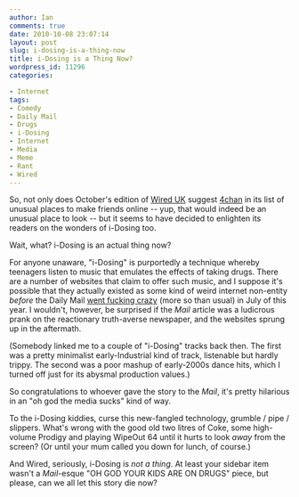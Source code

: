 ```yaml
---
author: Ian
comments: true
date: 2010-10-08 23:07:14
layout: post
slug: i-dosing-is-a-thing-now
title: i-Dosing is a Thing Now?
wordpress_id: 11296
categories:

- Internet
tags:
- Comedy
- Daily Mail
- Drugs
- i-Dosing
- Internet
- Media
- Meme
- Rant
- Wired
---
```


So, not only does October's edition of [Wired UK](http://www.wired.co.uk/) suggest [4chan](http://www.4chan.org) in its list of unusual places to make friends online -- yup, that would indeed be an unusual place to look -- but it seems to have decided to enlighten its readers on the wonders of i-Dosing too.

Wait, what?  i-Dosing is an actual thing now?

For anyone unaware, "i-Dosing" is purportedly a technique whereby teenagers listen to music that emulates the effects of taking drugs.  There are a number of websites that claim to offer such music, and I suppose it's possible that they actually existed as some kind of weird internet non-entity _before_ the Daily Mail [went fucking crazy](http://www.dailymail.co.uk/sciencetech/article-1296282/I-dosing-How-teenagers-getting-digitally-high-music-download-internet.html) (more so than usual) in July of this year.  I wouldn't, however, be surprised if the _Mail_ article was a ludicrous prank on the reactionary truth-averse newspaper, and the websites sprung up in the aftermath.

(Somebody linked me to a couple of "i-Dosing" tracks back then. The first was a pretty minimalist early-Industrial kind of track, listenable but hardly trippy.  The second was a poor mashup of early-2000s dance hits, which I turned off just for its abysmal production values.)

So congratulations to whoever gave the story to the _Mail_, it's pretty hilarious in an "oh god the media sucks" kind of way.

To the i-Dosing kiddies, curse this new-fangled technology, grumble / pipe / slippers.  What's wrong with the good old two litres of Coke, some high-volume Prodigy and playing WipeOut 64 until it hurts to look _away_ from the screen?  (Or until your mum called you down for lunch, of course.)

And Wired, seriously, i-Dosing is _not a thing_.  At least your sidebar item wasn't a _Mail_-esque "OH GOD YOUR KIDS ARE ON DRUGS" piece, but please, can we all let this story die now?
